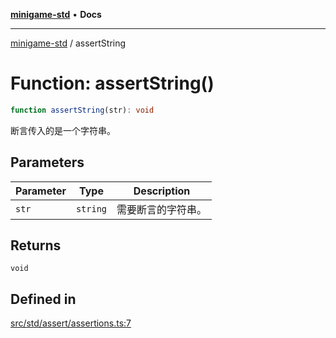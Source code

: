 [**minigame-std**](../README.md) • **Docs**

***

[minigame-std](../README.md) / assertString

# Function: assertString()

```ts
function assertString(str): void
```

断言传入的是一个字符串。

## Parameters

| Parameter | Type | Description |
| ------ | ------ | ------ |
| `str` | `string` | 需要断言的字符串。 |

## Returns

`void`

## Defined in

[src/std/assert/assertions.ts:7](https://github.com/JiangJie/minigame-std/blob/22787d0fd0cff776ed579de48ccf7523d9e4ce53/src/std/assert/assertions.ts#L7)
